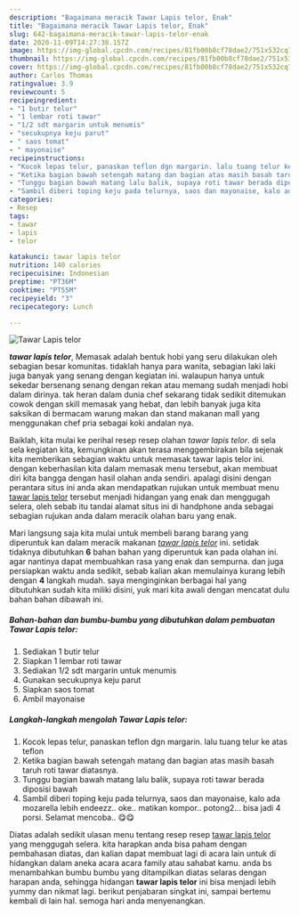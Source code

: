 ```yaml
---
description: "Bagaimana meracik Tawar Lapis telor, Enak"
title: "Bagaimana meracik Tawar Lapis telor, Enak"
slug: 642-bagaimana-meracik-tawar-lapis-telor-enak
date: 2020-11-09T14:27:38.157Z
image: https://img-global.cpcdn.com/recipes/81fb00b8cf78dae2/751x532cq70/tawar-lapis-telor-foto-resep-utama.jpg
thumbnail: https://img-global.cpcdn.com/recipes/81fb00b8cf78dae2/751x532cq70/tawar-lapis-telor-foto-resep-utama.jpg
cover: https://img-global.cpcdn.com/recipes/81fb00b8cf78dae2/751x532cq70/tawar-lapis-telor-foto-resep-utama.jpg
author: Carlos Thomas
ratingvalue: 3.9
reviewcount: 5
recipeingredient:
- "1 butir telur"
- "1 lembar roti tawar"
- "1/2 sdt margarin untuk menumis"
- "secukupnya keju parut"
- " saos tomat"
- " mayonaise"
recipeinstructions:
- "Kocok lepas telur, panaskan teflon dgn margarin. lalu tuang telur ke atas teflon"
- "Ketika bagian bawah setengah matang dan bagian atas masih basah taruh roti tawar diatasnya."
- "Tunggu bagian bawah matang lalu balik, supaya roti tawar berada diposisi bawah"
- "Sambil diberi toping keju pada telurnya, saos dan mayonaise, kalo ada mozarella lebih endeezz.. oke.. matikan kompor.. potong2... bisa jadi 4 porsi. Selamat mencoba.. 😋😋"
categories:
- Resep
tags:
- tawar
- lapis
- telor

katakunci: tawar lapis telor 
nutrition: 140 calories
recipecuisine: Indonesian
preptime: "PT36M"
cooktime: "PT55M"
recipeyield: "3"
recipecategory: Lunch

---
```



![Tawar Lapis telor](https://img-global.cpcdn.com/recipes/81fb00b8cf78dae2/751x532cq70/tawar-lapis-telor-foto-resep-utama.jpg)

<b><i>tawar lapis telor</i></b>, Memasak adalah bentuk hobi yang seru dilakukan oleh sebagian besar komunitas. tidaklah hanya para wanita, sebagian laki laki juga banyak yang senang dengan kegiatan ini. walaupun hanya untuk sekedar bersenang senang dengan rekan atau memang sudah menjadi hobi dalam dirinya. tak heran dalam dunia chef sekarang tidak sedikit ditemukan cowok dengan skill memasak yang hebat, dan lebih banyak juga kita saksikan di bermacam warung makan dan stand makanan mall yang menggunakan chef pria sebagai koki andalan nya.

Baiklah, kita mulai ke perihal resep resep olahan <i>tawar lapis telor</i>. di sela sela kegiatan kita, kemungkinan akan terasa menggembirakan bila sejenak kita memberikan sebagian waktu untuk memasak tawar lapis telor ini. dengan keberhasilan kita dalam memasak menu tersebut, akan membuat diri kita bangga dengan hasil olahan anda sendiri. apalagi disini dengan perantara situs ini anda akan mendapatkan rujukan untuk membuat menu <u>tawar lapis telor</u> tersebut menjadi hidangan yang enak dan menggugah selera, oleh sebab itu tandai alamat situs ini di handphone anda sebagai sebagian rujukan anda dalam meracik olahan baru yang enak.




Mari langsung saja kita mulai untuk membeli barang barang yang diperuntuk kan dalam meracik makanan <u><i>tawar lapis telor</i></u> ini. setidak tidaknya dibutuhkan <b>6</b> bahan bahan yang diperuntuk kan pada olahan ini. agar nantinya dapat membuahkan rasa yang enak dan sempurna. dan juga persiapkan waktu anda sedikit, sebab kalian akan memulainya kurang lebih dengan <b>4</b> langkah mudah. saya menginginkan berbagai hal yang dibutuhkan sudah kita miliki disini, yuk mari kita awali dengan mencatat dulu bahan bahan dibawah ini.

<!--inarticleads1-->

##### Bahan-bahan dan bumbu-bumbu yang dibutuhkan dalam pembuatan Tawar Lapis telor:

1. Sediakan 1 butir telur
1. Siapkan 1 lembar roti tawar
1. Sediakan 1/2 sdt margarin untuk menumis
1. Gunakan secukupnya keju parut
1. Siapkan  saos tomat
1. Ambil  mayonaise




<!--inarticleads2-->

##### Langkah-langkah mengolah Tawar Lapis telor:

1. Kocok lepas telur, panaskan teflon dgn margarin. lalu tuang telur ke atas teflon
1. Ketika bagian bawah setengah matang dan bagian atas masih basah taruh roti tawar diatasnya.
1. Tunggu bagian bawah matang lalu balik, supaya roti tawar berada diposisi bawah
1. Sambil diberi toping keju pada telurnya, saos dan mayonaise, kalo ada mozarella lebih endeezz.. oke.. matikan kompor.. potong2... bisa jadi 4 porsi. Selamat mencoba.. 😋😋




Diatas adalah sedikit ulasan menu tentang resep resep <u>tawar lapis telor</u> yang menggugah selera. kita harapkan anda bisa paham dengan pembahasan diatas, dan kalian dapat membuat lagi di acara lain untuk di hidangkan dalam aneka acara acara family atau sahabat kamu. anda bs menambahkan bumbu bumbu yang ditampilkan diatas selaras dengan harapan anda, sehingga hidangan <b>tawar lapis telor</b> ini bisa menjadi lebih yummy dan nikmat lagi. berikut penjabaran singkat ini, sampai bertemu kembali di lain hal. semoga hari anda menyenangkan.
